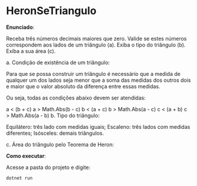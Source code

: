 # HeronSeTriangulo

**Enunciado**:

Receba três números decimais maiores que zero. Valide se estes números correspondem aos lados de um triângulo (a). Exiba o tipo do triângulo (b). Exiba a sua área (c).

a. Condição de existência de um triângulo:

Para que se possa construir um triângulo é necessário que a medida de qualquer um dos lados seja menor que a soma das medidas dos outros dois e maior que o valor absoluto da diferença entre essas medidas.

Ou seja, todas as condições abaixo devem ser atendidas:

a < (b + c)
a > Math.Abs(b - c)
b < (a + c)
b > Math.Abs(a - c)
c < (a + b)
c > Math.Abs(a - b)
b. Tipo do triângulo:

Equilátero: três lado com medidas iguais;
Escaleno: três lados com medidas diferentes;
Isósceles: demais triângulos.

c. Área do triângulo pelo Teorema de Heron:

 **Como executar**:

 Acesse a pasta do projeto e digite:

 ```
 dotnet run 
 ```